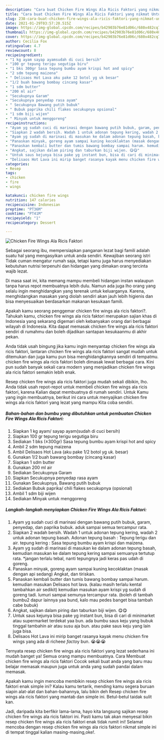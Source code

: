 ```yaml
---
description: "Cara buat Chicken Fire Wings Ala Ricis Faktori yang nikmat Untuk Jualan"
title: "Cara buat Chicken Fire Wings Ala Ricis Faktori yang nikmat Untuk Jualan"
slug: 238-cara-buat-chicken-fire-wings-ala-ricis-faktori-yang-nikmat-untuk-jualan
date: 2021-01-29T03:57:20.515Z
image: https://img-global.cpcdn.com/recipes/b42903b76e81d06c/680x482cq70/chicken-fire-wings-ala-ricis-faktori-foto-resep-utama.jpg
thumbnail: https://img-global.cpcdn.com/recipes/b42903b76e81d06c/680x482cq70/chicken-fire-wings-ala-ricis-faktori-foto-resep-utama.jpg
cover: https://img-global.cpcdn.com/recipes/b42903b76e81d06c/680x482cq70/chicken-fire-wings-ala-ricis-faktori-foto-resep-utama.jpg
author: Cecilia Fox
ratingvalue: 4.7
reviewcount: 8
recipeingredient:
- "1 kg ayam sayap ayamsudah di cuci bersih"
- "100 gr tepung terigu segutiga biru"
- "1 bks 300gr Sasa tepung bumbu ayam krispi hot and spicy"
- "2 sdm tepung maizena"
- " Delisaos Hot Lava aku pake 12 botol yg uk besar"
- "1/2 buah bawang bombay cincang kasar"
- "1 sdm butter"
- "200 ml air"
- "Secukupnya Garam"
- "Secukupnya penyedap rasa ayam"
- " Secukupnya Bawang putih bubuk"
- " Bubuk paprika chili flakes secukupnya opsional"
- "1 sdm biji wijen"
- " Minyak untuk menggoreng"
recipeinstructions:
- "Ayam yg sudah cuci di marinasi dengan bawang putih bubuk, garam, penyedap, dan paprika bubuk. aduk sampai semua tercampur rata."
- "Siapkan 2 wadah bersih. Wadah 1 untuk adonan tepung kering, wadah 2 untuk adonan tepung basah. Adonan tepung basah : Tepung terigu dan air. tepung kering : Sasa tepung bumbu ayam krispi dan maizena."
- "Ayam yg sudah di marinasi di masukan ke dalam adonan tepung basah, kemudian masukan ke dalam tepung kering sampai semuanya tertutup rata. *jangan terlalu tebal, nanti tepungnya jadi keras pas udah di goreng."
- "Panaskan minyak, goreng ayam sampai kuning kecoklaktan (masak dengan api sedang) Angkat, dan tiriskan."
- "Panaskan kembali butter dan tumis bawang bombay sampai harum. kemudian masukan Delisaos hot lava. (kalau masih terlalu kental tambahkan air sedikit) kemudian masukan ayam krispi yg sudah di goreng tadi. lumuri sampai semunya tercampur rata. (boleh di tambah bumbu2 dapur lainnya yaa bund, kalo mau pedes banget bisa tambah cabe bubuk)"
- "Angkat, sajikan dalam piring dan taburkan biji wijen. 😋😋"
- "Untuk saus kejunya bisa pake yg instant bun, bisa di cari di minimarket atau supermarket terdekat yaa bun. ada bumbu saus keju yang bubuk tinggal tambahin air atau susu aja bun. atau pake saus keju yang lain juga bisa."
- "Delisaos Hot Lava ini mirip banget rasanya kayak menu chicken fire wings yang ada di richee*e facto*y bun. 😭😭😭"
categories:
- Resep
tags:
- chicken
- fire
- wings

katakunci: chicken fire wings 
nutrition: 147 calories
recipecuisine: Indonesian
preptime: "PT36M"
cooktime: "PT41M"
recipeyield: "1"
recipecategory: Dessert

---
```



![Chicken Fire Wings Ala Ricis Faktori](https://img-global.cpcdn.com/recipes/b42903b76e81d06c/680x482cq70/chicken-fire-wings-ala-ricis-faktori-foto-resep-utama.jpg)

Sebagai seorang ibu, mempersiapkan panganan lezat bagi famili adalah suatu hal yang mengasyikan untuk anda sendiri. Kewajiban seorang istri Tidak cuman mengatur rumah saja, tetapi kamu juga harus menyediakan kebutuhan nutrisi terpenuhi dan hidangan yang dimakan orang tercinta wajib lezat.

Di masa  saat ini, kita memang mampu membeli hidangan instan walaupun tanpa harus repot membuatnya lebih dulu. Namun ada juga lho orang yang selalu ingin menghidangkan yang terenak untuk keluarganya. Karena, menghidangkan masakan yang diolah sendiri akan jauh lebih higienis dan bisa menyesuaikan berdasarkan makanan kesukaan famili. 



Apakah kamu seorang penggemar chicken fire wings ala ricis faktori?. Tahukah kamu, chicken fire wings ala ricis faktori merupakan sajian khas di Indonesia yang sekarang digemari oleh kebanyakan orang dari berbagai wilayah di Indonesia. Kita dapat memasak chicken fire wings ala ricis faktori sendiri di rumahmu dan boleh dijadikan santapan kesukaanmu di akhir pekan.

Anda tidak usah bingung jika kamu ingin menyantap chicken fire wings ala ricis faktori, lantaran chicken fire wings ala ricis faktori sangat mudah untuk ditemukan dan juga kamu pun bisa menghidangkannya sendiri di tempatmu. chicken fire wings ala ricis faktori boleh dimasak lewat berbagai cara. Kini pun sudah banyak sekali cara modern yang menjadikan chicken fire wings ala ricis faktori semakin lebih enak.

Resep chicken fire wings ala ricis faktori juga mudah sekali dibikin, lho. Anda tidak usah repot-repot untuk membeli chicken fire wings ala ricis faktori, karena Kalian dapat membuatnya di rumah sendiri. Untuk Kamu yang ingin membuatnya, berikut ini cara untuk menyajikan chicken fire wings ala ricis faktori yang lezat yang mampu Kita coba sendiri.

<!--inarticleads1-->

##### Bahan-bahan dan bumbu yang dibutuhkan untuk pembuatan Chicken Fire Wings Ala Ricis Faktori:

1. Siapkan 1 kg ayam/ sayap ayam(sudah di cuci bersih)
1. Siapkan 100 gr tepung terigu segutiga biru
1. Sediakan 1 bks (±300gr) Sasa tepung bumbu ayam krispi hot and spicy
1. Ambil 2 sdm tepung maizena
1. Ambil  Delisaos Hot Lava (aku pake 1/2 botol yg uk. besar)
1. Gunakan 1/2 buah bawang bombay (cincang kasar)
1. Siapkan 1 sdm butter
1. Gunakan 200 ml air
1. Sediakan Secukupnya Garam
1. Siapkan Secukupnya penyedap rasa ayam
1. Gunakan  Secukupnya, Bawang putih bubuk
1. Sediakan  Bubuk paprika/ chili flakes secukupnya (opsional)
1. Ambil 1 sdm biji wijen
1. Sediakan  Minyak untuk menggoreng




<!--inarticleads2-->

##### Langkah-langkah menyiapkan Chicken Fire Wings Ala Ricis Faktori:

1. Ayam yg sudah cuci di marinasi dengan bawang putih bubuk, garam, penyedap, dan paprika bubuk. aduk sampai semua tercampur rata.
1. Siapkan 2 wadah bersih. Wadah 1 untuk adonan tepung kering, wadah 2 untuk adonan tepung basah. Adonan tepung basah : Tepung terigu dan air. tepung kering : Sasa tepung bumbu ayam krispi dan maizena.
1. Ayam yg sudah di marinasi di masukan ke dalam adonan tepung basah, kemudian masukan ke dalam tepung kering sampai semuanya tertutup rata. *jangan terlalu tebal, nanti tepungnya jadi keras pas udah di goreng.
1. Panaskan minyak, goreng ayam sampai kuning kecoklaktan (masak dengan api sedang) Angkat, dan tiriskan.
1. Panaskan kembali butter dan tumis bawang bombay sampai harum. kemudian masukan Delisaos hot lava. (kalau masih terlalu kental tambahkan air sedikit) kemudian masukan ayam krispi yg sudah di goreng tadi. lumuri sampai semunya tercampur rata. (boleh di tambah bumbu2 dapur lainnya yaa bund, kalo mau pedes banget bisa tambah cabe bubuk)
1. Angkat, sajikan dalam piring dan taburkan biji wijen. 😋😋
1. Untuk saus kejunya bisa pake yg instant bun, bisa di cari di minimarket atau supermarket terdekat yaa bun. ada bumbu saus keju yang bubuk tinggal tambahin air atau susu aja bun. atau pake saus keju yang lain juga bisa.
1. Delisaos Hot Lava ini mirip banget rasanya kayak menu chicken fire wings yang ada di richee*e facto*y bun. 😭😭😭




Ternyata resep chicken fire wings ala ricis faktori yang lezat sederhana ini mudah banget ya! Semua orang mampu membuatnya. Cara Membuat chicken fire wings ala ricis faktori Cocok sekali buat anda yang baru mau belajar memasak maupun juga untuk anda yang sudah pandai dalam memasak.

Apakah kamu ingin mencoba membikin resep chicken fire wings ala ricis faktori enak simple ini? Kalau kamu tertarik, mending kamu segera buruan siapin alat-alat dan bahan-bahannya, lalu bikin deh Resep chicken fire wings ala ricis faktori yang mantab dan simple ini. Betul-betul taidak sulit kan. 

Jadi, daripada kita berfikir lama-lama, hayo kita langsung sajikan resep chicken fire wings ala ricis faktori ini. Pasti kamu tak akan menyesal bikin resep chicken fire wings ala ricis faktori enak tidak rumit ini! Selamat mencoba dengan resep chicken fire wings ala ricis faktori nikmat simple ini di tempat tinggal kalian masing-masing,oke!.

